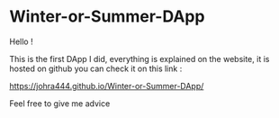 # Winter-or-Summer-DApp

Hello !

This is the first DApp I did, everything is explained on the website, it is hosted on github you can check it on this link :

https://johra444.github.io/Winter-or-Summer-DApp/

Feel free to give me advice
